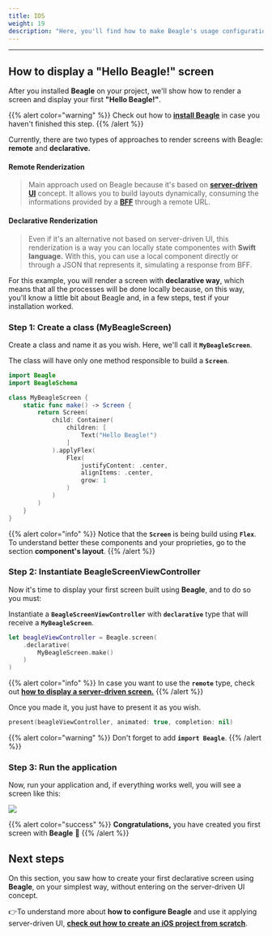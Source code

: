 ```yaml
---
title: IOS
weight: 19
description: "Here, you'll find how to make Beagle's usage configuration for iOS projects."
---
```


---

## How to display a "Hello Beagle!" screen

After you installed **Beagle** on your project, we'll show how to render a screen and display your first **"Hello Beagle!"**.

{{% alert color="warning" %}}
Check out how to [**install Beagle**](/pt/home/get-started/installing-beagle/ios) in case you haven't finished this step.
{{% /alert %}}

Currently, there are two types of approaches to render screens with Beagle: **remote** and **declarative.**

#### Remote Renderization

> Main approach used on Beagle because it's based on [**server-driven UI**](/pt/home/key-concepts#server-driven-ui) concept. It allows you to build layouts dynamically, consuming the informations provided by a [**BFF**](/pt/home/key-concepts#backend-for-frontend) through a remote URL.

#### Declarative Renderization

> Even if it's an alternative not based on server-driven UI, this renderization is a way you can locally state componentes with **Swift language.** With this, you can use a local component directly or through a JSON that represents it, simulating a response from BFF.

For this example, you will render a screen with **declarative way**, which means that all the processes will be done locally because, on this way, you'll know a little bit about Beagle and, in a few steps, test if your installation worked.

### Step 1: Create a class \(**MyBeagleScreen**\)

Create a class and name it as you wish. Here, we'll call it **`MyBeagleScreen`**.

The class will have only one method responsible to build a **`Screen`**.

```swift
import Beagle
import BeagleSchema

class MyBeagleScreen {
    static func make() -> Screen {
        return Screen(
            child: Container(
                children: [
                    Text("Hello Beagle!")
                ]
            ).applyFlex(
                Flex(
                    justifyContent: .center,
                    alignItems: .center,
                    grow: 1
                )
            )
        )
    }
}
```

{{% alert color="info" %}}
Notice that the **`Screen`** is being build using **`Flex`**. To understand better these components and your proprieties, go to the section **component's layout**.
{{% /alert %}}

### Step 2: Instantiate **BeagleScreenViewController**

Now it's time to display your first screen built using **Beagle**, and to do so you must:

Instantiate a **`BeagleScreenViewController`** with **`declarative`** type that will receive a **`MyBeagleScreen`**.

```swift
let beagleViewController = Beagle.screen(
    .declarative(
        MyBeagleScreen.make()
    )
)
```

{{% alert color="info" %}}
In case you want to use the **`remote`** type, check out [**how to display a server-driven screen.**](#how-to-display-a-hello-beagle-screen)
{{% /alert %}}

Once you made it, you just have to present it as you wish.

```swift
present(beagleViewController, animated: true, completion: nil)
```

{{% alert color="warning" %}}
Don't forget to add **`import Beagle`**.
{{% /alert %}}

### Step 3: Run the application

Now, run your application and, if everything works well, you will see a screen like this:

![](/captura_de_tela_2020-04-07_a-s_17-removebg-preview-2-.png)

{{% alert color="success" %}}
**Congratulations,** you have created you first screen with **Beagle** 🎉
{{% /alert %}}

## Next steps

On this section, you saw how to create your first declarative screen using **Beagle**, on your simplest way, without entering on the server-driven UI concept.

👉To understand more about **how to configure Beagle** and use it applying server-driven UI, [**check out how to create an iOS project from scratch**](/pt/home/get-started/creating-a-project-from-scratch/case-ios).
